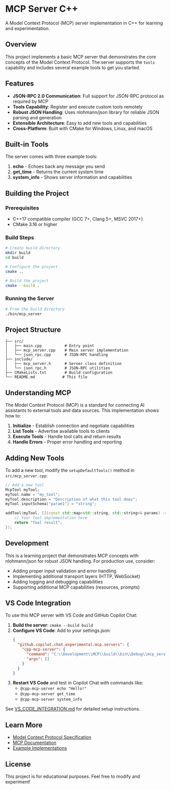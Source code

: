 # MCP Server C++

A Model Context Protocol (MCP) server implementation in C++ for learning and experimentation.

## Overview

This project implements a basic MCP server that demonstrates the core concepts of the Model Context Protocol. The server supports the `tools` capability and includes several example tools to get you started.

## Features

- **JSON-RPC 2.0 Communication**: Full support for JSON-RPC protocol as required by MCP
- **Tools Capability**: Register and execute custom tools remotely
- **Robust JSON Handling**: Uses nlohmann/json library for reliable JSON parsing and generation
- **Extensible Architecture**: Easy to add new tools and capabilities
- **Cross-Platform**: Built with CMake for Windows, Linux, and macOS

## Built-in Tools

The server comes with three example tools:

1. **echo** - Echoes back any message you send
2. **get_time** - Returns the current system time
3. **system_info** - Shows server information and capabilities

## Building the Project

### Prerequisites

- C++17 compatible compiler (GCC 7+, Clang 5+, MSVC 2017+)
- CMake 3.16 or higher

### Build Steps

```bash
# Create build directory
mkdir build
cd build

# Configure the project
cmake ..

# Build the project
cmake --build .
```

### Running the Server

```bash
# From the build directory
./bin/mcp_server
```

## Project Structure

```
├── src/
│   ├── main.cpp          # Entry point
│   ├── mcp_server.cpp    # Main server implementation
│   └── json_rpc.cpp      # JSON-RPC handling
├── include/
│   ├── mcp_server.h      # Server class definition
│   └── json_rpc.h        # JSON-RPC utilities
├── CMakeLists.txt        # Build configuration
└── README.md            # This file
```

## Understanding MCP

The Model Context Protocol (MCP) is a standard for connecting AI assistants to external tools and data sources. This implementation shows how to:

1. **Initialize** - Establish connection and negotiate capabilities
2. **List Tools** - Advertise available tools to clients
3. **Execute Tools** - Handle tool calls and return results
4. **Handle Errors** - Proper error handling and reporting

## Adding New Tools

To add a new tool, modify the `setupDefaultTools()` method in `src/mcp_server.cpp`:

```cpp
// Add a new tool
McpTool myTool;
myTool.name = "my_tool";
myTool.description = "Description of what this tool does";
myTool.inputSchema["param1"] = "string";

addTool(myTool, [](const std::map<std::string, std::string>& params) -> std::string {
    // Your tool implementation here
    return "Tool result";
});
```

## Development

This is a learning project that demonstrates MCP concepts with nlohmann/json for robust JSON handling. For production use, consider:

- Adding proper input validation and error handling
- Implementing additional transport layers (HTTP, WebSocket)
- Adding logging and debugging capabilities
- Supporting additional MCP capabilities (resources, prompts)

## VS Code Integration

To use this MCP server with VS Code and GitHub Copilot Chat:

1. **Build the server**: `cmake --build build`
2. **Configure VS Code**: Add to your settings.json:
   ```json
   {
     "github.copilot.chat.experimental.mcp.servers": {
       "cpp-mcp-server": {
         "command": "C:\\Development\\MCP\\build\\bin\\Debug\\mcp_server.exe",
         "args": []
       }
     }
   }
   ```
3. **Restart VS Code** and test in Copilot Chat with commands like:
   - `@cpp-mcp-server echo "Hello!"`
   - `@cpp-mcp-server get_time`
   - `@cpp-mcp-server system_info`

See [VS_CODE_INTEGRATION.md](VS_CODE_INTEGRATION.md) for detailed setup instructions.

## Learn More

- [Model Context Protocol Specification](https://modelcontextprotocol.io/)
- [MCP Documentation](https://modelcontextprotocol.io/docs/)
- [Example Implementations](https://github.com/modelcontextprotocol)

## License

This project is for educational purposes. Feel free to modify and experiment!

